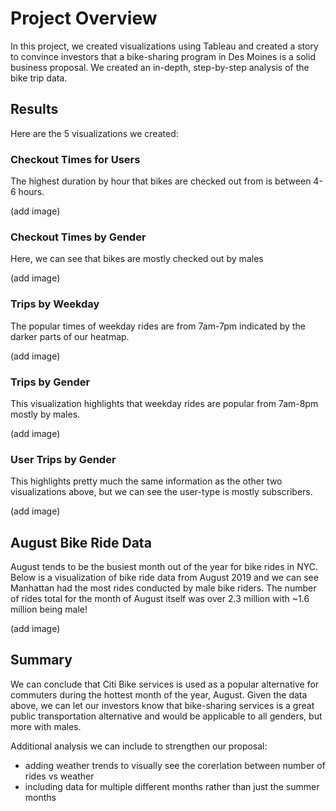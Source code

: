 # Project Overview

In this project, we created visualizations using Tableau and created a story to convince investors that a bike-sharing program in Des Moines is a solid business proposal. We created an in-depth, step-by-step analysis of the bike trip data. 

## Results 

Here are the 5 visualizations we created:

### Checkout Times for Users 

The highest duration by hour that bikes are checked out from is between 4-6 hours. 

(add image)

### Checkout Times by Gender

Here, we can see that bikes are mostly checked out by males

(add image)

### Trips by Weekday 

The popular times of weekday rides are from 7am-7pm indicated by the darker parts of our heatmap. 

(add image)

### Trips by Gender

This visualization highlights that weekday rides are popular from 7am-8pm mostly by males. 

(add image)

### User Trips by Gender

This highlights pretty much the same information as the other two visualizations above, but we can see the user-type is mostly subscribers.

(add image)

## August Bike Ride Data

August tends to be the busiest month out of the year for bike rides in NYC. Below is a visualization of bike ride data from August 2019 and we can see Manhattan had the most rides conducted by male bike riders. The number of rides total for the month of August itself was over 2.3 million with ~1.6 million being male! 

(add image) 

## Summary 

We can conclude that Citi Bike services is used as a popular alternative for commuters during the hottest month of the year, August. Given the data above, we can let our investors know that bike-sharing services is a great public transportation alternative and would be applicable to all genders, but more with males. 

Additional analysis we can include to strengthen our proposal: 

- adding weather trends to visually see the corerlation between number of rides vs weather 
- including data for multiple different months rather than just the summer months 
